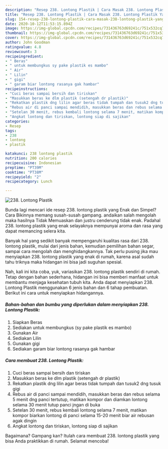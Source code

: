 ```yaml
---
description: "Resep 238. Lontong Plastik | Cara Masak 238. Lontong Plastik Yang Menggugah Selera"
title: "Resep 238. Lontong Plastik | Cara Masak 238. Lontong Plastik Yang Menggugah Selera"
slug: 154-resep-238-lontong-plastik-cara-masak-238-lontong-plastik-yang-menggugah-selera
date: 2020-10-12T11:53:15.894Z
image: https://img-global.cpcdn.com/recipes/731436763d69241c/751x532cq70/238-lontong-plastik-foto-resep-utama.jpg
thumbnail: https://img-global.cpcdn.com/recipes/731436763d69241c/751x532cq70/238-lontong-plastik-foto-resep-utama.jpg
cover: https://img-global.cpcdn.com/recipes/731436763d69241c/751x532cq70/238-lontong-plastik-foto-resep-utama.jpg
author: John Goodman
ratingvalue: 4.8
reviewcount: 3
recipeingredient:
- " Beras"
- " untuk membungkus sy pake plastik es mambo"
- " Air"
- " Lilin"
- " gigi"
- " garam biar lontong rasanya gak hambar"
recipeinstructions:
- "Cuci beras sampai bersih dan tiriskan"
- "Masukkan beras ke dlm plastik (setengah dr plastik)"
- "Rekatkan plastik dng lilin agar beras tidak tumpah dan tusuk2 dng tusuk gigi"
- "Rebus air di panci sampai mendidih, masukkan beras dan rebus selama 5 menit dng panci tertutup, matikan kompor dan diamkan lontong selama 30 menit tutup panci jngan di buka"
- "Setelan 30 menit, rebus kembali lontong selama 7 menit, matikan kompor biarkan lontong di panci selama 15-20 menit biar air rebusan agak dingin"
- "Angkat lontong dan tiriskan, lontong siap di sajikan"
categories:
- Resep
tags:
- 238
- lontong
- plastik

katakunci: 238 lontong plastik 
nutrition: 200 calories
recipecuisine: Indonesian
preptime: "PT39M"
cooktime: "PT38M"
recipeyield: "2"
recipecategory: Lunch

---
```



![238. Lontong Plastik](https://img-global.cpcdn.com/recipes/731436763d69241c/751x532cq70/238-lontong-plastik-foto-resep-utama.jpg)

Bunda lagi mencari ide resep 238. lontong plastik yang Enak dan Simpel? Cara Bikinnya memang susah-susah gampang. andaikan salah mengolah maka hasilnya Tidak Memuaskan dan justru cenderung tidak enak. Padahal 238. lontong plastik yang enak selayaknya mempunyai aroma dan rasa yang dapat memancing selera kita.

Banyak hal yang sedikit banyak mempengaruhi kualitas rasa dari 238. lontong plastik, mulai dari jenis bahan, kemudian pemilihan bahan segar, sampai cara mengolah dan menghidangkannya. Tak perlu pusing jika mau menyiapkan 238. lontong plastik yang enak di rumah, karena asal sudah tahu triknya maka hidangan ini bisa jadi suguhan spesial.




Nah, kali ini kita coba, yuk, variasikan 238. lontong plastik sendiri di rumah. Tetap dengan bahan sederhana, hidangan ini bisa memberi manfaat untuk membantu menjaga kesehatan tubuh kita. Anda dapat menyiapkan 238. Lontong Plastik menggunakan 6 jenis bahan dan 6 tahap pembuatan. Berikut ini cara untuk menyiapkan hidangannya.

<!--inarticleads1-->

##### Bahan-bahan dan bumbu yang diperlukan dalam menyiapkan 238. Lontong Plastik:

1. Siapkan  Beras
1. Sediakan  untuk membungkus (sy pake plastik es mambo)
1. Gunakan  Air
1. Sediakan  Lilin
1. Gunakan  gigi
1. Sediakan  garam biar lontong rasanya gak hambar




<!--inarticleads2-->

##### Cara membuat 238. Lontong Plastik:

1. Cuci beras sampai bersih dan tiriskan
1. Masukkan beras ke dlm plastik (setengah dr plastik)
1. Rekatkan plastik dng lilin agar beras tidak tumpah dan tusuk2 dng tusuk gigi
1. Rebus air di panci sampai mendidih, masukkan beras dan rebus selama 5 menit dng panci tertutup, matikan kompor dan diamkan lontong selama 30 menit tutup panci jngan di buka
1. Setelan 30 menit, rebus kembali lontong selama 7 menit, matikan kompor biarkan lontong di panci selama 15-20 menit biar air rebusan agak dingin
1. Angkat lontong dan tiriskan, lontong siap di sajikan




Bagaimana? Gampang kan? Itulah cara membuat 238. lontong plastik yang bisa Anda praktikkan di rumah. Selamat mencoba!
